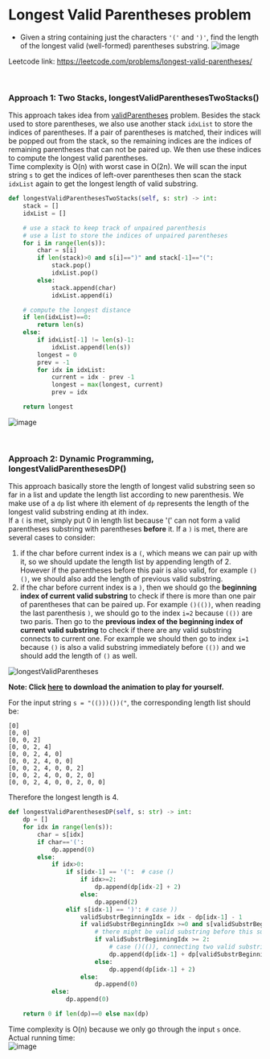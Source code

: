 # Longest Valid Parentheses problem
* Given a string containing just the characters `'('` and `')'`, find the length of the longest valid (well-formed) parentheses substring.
![image](https://user-images.githubusercontent.com/25105806/145896557-0546c3f0-c112-4c9f-8c43-c32cc6d1bc32.png)

Leetcode link: https://leetcode.com/problems/longest-valid-parentheses/

<br/>

### Approach 1: Two Stacks, longestValidParenthesesTwoStacks()
This approach takes idea from [validParentheses](https://github.com/artisan1218/LeetCode-Solution/tree/main/validParentheses) problem. Besides the stack used to store parentheses, we also use another stack `idxList` to store the indices of parentheses. If a pair of parentheses is matched, their indices will be popped out from the stack, so the remaining indices are the indices of remaining parentheses that can not be paired up. We then use these indices to compute the longest valid parentheses.\
Time complexity is O(n) with worst case in O(2n). We will scan the input string `s` to get the indices of left-over parentheses then scan the stack `idxList` again to get the longest length of valid substring.

```python
def longestValidParenthesesTwoStacks(self, s: str) -> int:
    stack = []
    idxList = []

    # use a stack to keep track of unpaired parenthesis
    # use a list to store the indices of unpaired parentheses
    for i in range(len(s)):
        char = s[i]
        if len(stack)>0 and s[i]==")" and stack[-1]=="(":
            stack.pop()
            idxList.pop()
        else:
            stack.append(char)
            idxList.append(i)

    # compute the longest distance
    if len(idxList)==0:
        return len(s)
    else:
        if idxList[-1] != len(s)-1:
            idxList.append(len(s))
        longest = 0
        prev = -1
        for idx in idxList:
            current = idx - prev -1
            longest = max(longest, current)
            prev = idx

    return longest
```

![image](https://user-images.githubusercontent.com/25105806/121797662-8df4c280-cbd6-11eb-89e5-607990c17f08.png)


<br />

### Approach 2: Dynamic Programming, longestValidParenthesesDP()
This approach basically store the length of longest valid substring seen so far in a list and update the length list according to new parenthesis. We make use of a `dp` list where ith element of `dp` represents the length of the longest valid substring ending at ith index.\
If a `(` is met, simply put 0 in length list because '(' can not form a valid parentheses substring with parentheses **before** it. If a `)` is met, there are several cases to consider:
1. if the char before current index is a `(`, which means we can pair up with it, so we should update the length list by appending length of 2. However if the parentheses before this pair is also valid, for example `()()`, we should also add the length of previous valid substring.
2. if the char before current index is a `)`, then we should go the **beginning index of current valid substring** to check if there is more than one pair of parentheses that can be paired up. For example `()(())`, when reading the last parenthesis `)`, we should go to the index `i=2` because `(())` are two paris. Then go to the **previous index of the beginning index of current valid substring** to check if there are any valid substring connects to current one. For example we should then go to index `i=1` because `()` is also a valid substring immediately before `(())` and we should add the length of `()` as well.

![longestValidParentheses](https://user-images.githubusercontent.com/25105806/121798945-2478b200-cbde-11eb-99fa-d3889b1ec610.gif)

**Note: Click [here](https://github.com/artisan1218/LeetCode-Solution/tree/main/longestValidParentheses) to download the animation to play for yourself.**

For the input string `s = "(()))())("`, the corresponding length list should be:
```
[0]
[0, 0]
[0, 0, 2]
[0, 0, 2, 4]
[0, 0, 2, 4, 0]
[0, 0, 2, 4, 0, 0]
[0, 0, 2, 4, 0, 0, 2]
[0, 0, 2, 4, 0, 0, 2, 0]
[0, 0, 2, 4, 0, 0, 2, 0, 0]
```
Therefore the longest length is 4.

```python
def longestValidParenthesesDP(self, s: str) -> int:
    dp = []
    for idx in range(len(s)):
        char = s[idx]
        if char=='(': 
            dp.append(0)
        else:
            if idx>0:
                if s[idx-1] == '(':  # case ()
                    if idx>=2:
                        dp.append(dp[idx-2] + 2)
                    else:
                        dp.append(2)
                elif s[idx-1] == ')': # case ))
                    validSubstrBeginningIdx = idx - dp[idx-1] - 1
                    if validSubstrBeginningIdx >=0 and s[validSubstrBeginningIdx] == '(':
                        # there might be valid substring before this substring
                        if validSubstrBeginningIdx >= 2:
                            # case ()(()), connecting two valid substrings
                            dp.append(dp[idx-1] + dp[validSubstrBeginningIdx-1] + 2) 
                        else:
                            dp.append(dp[idx-1] + 2)
                    else:
                        dp.append(0)
            else:
                dp.append(0)

    return 0 if len(dp)==0 else max(dp)
```

Time complexity is O(n) because we only go through the input `s` once.\
Actual running time:\
![image](https://user-images.githubusercontent.com/25105806/121798130-62bfa280-cbd9-11eb-971b-fe46ef738fb1.png)

